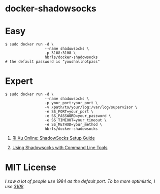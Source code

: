 docker-shadowsocks
==================

Easy
====

    $ sudo docker run -d \
                      --name shadowsocks \
                      -p 3108:3108 \
                      hbrls/docker-shadowsocks
    # the default password is "youshallnotpass"

Expert
======

    $ sudo docker run -d \
                      --name shadowsocks \
                      -p your_port:your_port \
                      -v /path/to/your/log:/var/log/supervisor \
                      -e SS_PORT=your_port \
                      -e SS_PASSWORD=your_password \
                      -e SS_TIMEOUT=your_timeout \
                      -e SS_METHOD=your_method \
                      hbrls/docker-shadowsocks

1. [Ri Xu Online: ShadowSocks Setup Guide](https://xuri.me/2014/08/14/shadowsocks-setup-guide.html)

2. [Using Shadowsocks with Command Line Tools](https://github.com/shadowsocks/shadowsocks/wiki/Using-Shadowsocks-with-Command-Line-Tools)

MIT License
===========

*I saw a lot of people use 1984 as the default port. To be more optimistic, I use [3108](http://page.renren.com/600803046/note/755367068?op=pre&curTime=1314684352000).*

